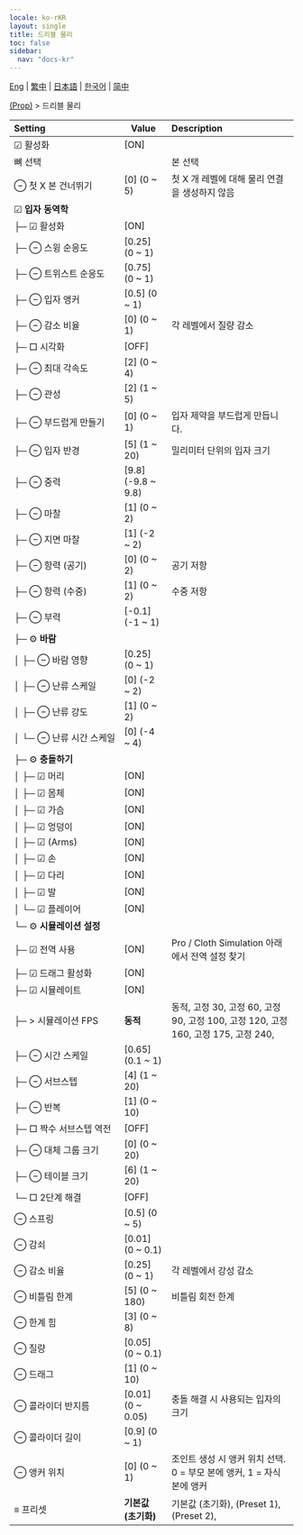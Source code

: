 ```yaml
---
locale: ko-rKR
layout: single
title: 드리블 물리
toc: false
sidebar:
  nav: "docs-kr"
---
```

[Eng](/dancexr/menu/2025.4/prop/cloth_physics) | [繁中](/tw/dancexr/menu/2025.4/prop/cloth_physics) | [日本語](/jp/dancexr/menu/2025.4/prop/cloth_physics) | [한국어](/kr/dancexr/menu/2025.4/prop/cloth_physics) | [简中](/zh/dancexr/menu/2025.4/prop/cloth_physics)

[(Prop)](../menu#(Prop)) > 드리블 물리



| Setting | Value | Description |
| :--- | --- | :--- |
|<nobr> ☑ 활성화</nobr>| [ON] | 
|<nobr> 뼈 선택</nobr>|| 본 선택
|<nobr> ⊖ 첫 X 본 건너뛰기</nobr>| [0] (0 ~ 5) | 첫 X 개 레벨에 대해 물리 연결을 생성하지 않음
|<nobr> ☑ <b>입자 동역학</b></nobr>| | 
|<nobr>├─ ☑ 활성화</nobr>| [ON] | 
|<nobr>├─ ⊖ 스윙 순응도</nobr>| [0.25] (0 ~ 1) | 
|<nobr>├─ ⊖ 트위스트 순응도</nobr>| [0.75] (0 ~ 1) | 
|<nobr>├─ ⊖ 입자 앵커</nobr>| [0.5] (0 ~ 1) | 
|<nobr>├─ ⊖ 감소 비율</nobr>| [0] (0 ~ 1) | 각 레벨에서 질량 감소
|<nobr>├─ □ 시각화</nobr>| [OFF] | 
|<nobr>├─ ⊖ 최대 각속도</nobr>| [2] (0 ~ 4) | 
|<nobr>├─ ⊖ 관성</nobr>| [2] (1 ~ 5) | 
|<nobr>├─ ⊖ 부드럽게 만들기</nobr>| [0] (0 ~ 1) | 입자 제약을 부드럽게 만듭니다.
|<nobr>├─ ⊖ 입자 반경</nobr>| [5] (1 ~ 20) | 밀리미터 단위의 입자 크기
|<nobr>├─ ⊖ 중력</nobr>| [9.8] (-9.8 ~ 9.8) | 
|<nobr>├─ ⊖ 마찰</nobr>| [1] (0 ~ 2) | 
|<nobr>├─ ⊖ 지면 마찰</nobr>| [1] (-2 ~ 2) | 
|<nobr>├─ ⊖ 항력 (공기)</nobr>| [0] (0 ~ 2) | 공기 저항
|<nobr>├─ ⊖ 항력 (수중)</nobr>| [1] (0 ~ 2) | 수중 저항
|<nobr>├─ ⊖ 부력</nobr>| [-0.1] (-1 ~ 1) | 
|<nobr>├─ ⚙️ <b>바람</b></nobr>| | 
|<nobr>│ ├─ ⊖ 바람 영향</nobr>| [0.25] (0 ~ 1) | 
|<nobr>│ ├─ ⊖ 난류 스케일</nobr>| [0] (-2 ~ 2) | 
|<nobr>│ ├─ ⊖ 난류 강도</nobr>| [1] (0 ~ 2) | 
|<nobr>│ └─ ⊖ 난류 시간 스케일</nobr>| [0] (-4 ~ 4) | 
|<nobr>├─ ⚙️ <b>충돌하기</b></nobr>| | 
|<nobr>│ ├─ ☑ 머리</nobr>| [ON] | 
|<nobr>│ ├─ ☑ 몸체</nobr>| [ON] | 
|<nobr>│ ├─ ☑ 가슴</nobr>| [ON] | 
|<nobr>│ ├─ ☑ 엉덩이</nobr>| [ON] | 
|<nobr>│ ├─ ☑ (Arms)</nobr>| [ON] | 
|<nobr>│ ├─ ☑ 손</nobr>| [ON] | 
|<nobr>│ ├─ ☑ 다리</nobr>| [ON] | 
|<nobr>│ ├─ ☑ 발</nobr>| [ON] | 
|<nobr>│ └─ ☑ 플레이어</nobr>| [ON] | 
|<nobr>└─ ⚙️ <b>시뮬레이션 설정</b></nobr>| | 
|<nobr> ├─ ☑ 전역 사용</nobr>| [ON] | Pro / Cloth Simulation 아래에서 전역 설정 찾기
|<nobr> ├─ ☑ 드래그 활성화</nobr>| [ON] | 
|<nobr> ├─ ☑ 시뮬레이트</nobr>| [ON] | 
|<nobr> ├─ > 시뮬레이션 FPS</nobr>| **동적** | 동적, 고정 30, 고정 60, 고정 90, 고정 100, 고정 120, 고정 160, 고정 175, 고정 240,  |
|<nobr> ├─ ⊖ 시간 스케일</nobr>| [0.65] (0.1 ~ 1) | 
|<nobr> ├─ ⊖ 서브스텝</nobr>| [4] (1 ~ 20) | 
|<nobr> ├─ ⊖ 반복</nobr>| [1] (0 ~ 10) | 
|<nobr> ├─ □ 짝수 서브스텝 역전</nobr>| [OFF] | 
|<nobr> ├─ ⊖ 대체 그룹 크기</nobr>| [0] (0 ~ 20) | 
|<nobr> ├─ ⊖ 테이블 크기</nobr>| [6] (1 ~ 20) | 
|<nobr> └─ □ 2단계 해결</nobr>| [OFF] | 
|<nobr> ⊖ 스프링</nobr>| [0.5] (0 ~ 5) | 
|<nobr> ⊖ 감쇠</nobr>| [0.01] (0 ~ 0.1) | 
|<nobr> ⊖ 감소 비율</nobr>| [0.25] (0 ~ 1) | 각 레벨에서 강성 감소
|<nobr> ⊖ 비틀림 한계</nobr>| [5] (0 ~ 180) | 비틀림 회전 한계
|<nobr> ⊖ 한계 힘</nobr>| [3] (0 ~ 8) | 
|<nobr> ⊖ 질량</nobr>| [0.05] (0 ~ 0.1) | 
|<nobr> ⊖ 드래그</nobr>| [1] (0 ~ 10) | 
|<nobr> ⊖ 콜라이더 반지름</nobr>| [0.01] (0 ~ 0.05) | 충돌 해결 시 사용되는 입자의 크기
|<nobr> ⊖ 콜라이더 길이</nobr>| [0.9] (0 ~ 1) | 
|<nobr> ⊖ 앵커 위치</nobr>| [0] (0 ~ 1) | 조인트 생성 시 앵커 위치 선택. 0 = 부모 본에 앵커, 1 = 자식 본에 앵커
|<nobr> ≡ 프리셋</nobr>| **기본값 (초기화)** | 기본값 (초기화), (Preset 1), (Preset 2),  |
